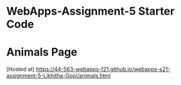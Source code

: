 # WebApps-Assignment-5 Starter Code

# Animals Page
[Hosted at] <https://44-563-webapps-f21.github.io/webapps-s21-assignment-5-Likhitha-Gopi/animals.html>
